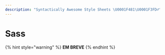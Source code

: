 ```yaml
---
description: "Syntactically Awesome Style Sheets \U0001F481\U0001F3FD‍♂️"
---
```


# Sass

{% hint style="warning" %}
**EM BREVE**
{% endhint %}



